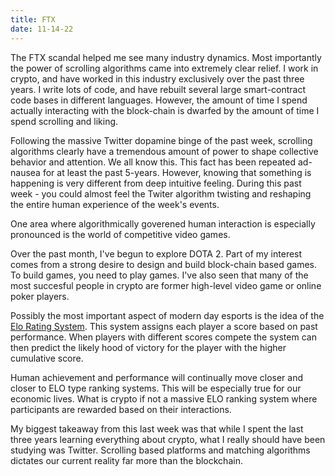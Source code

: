 ```yaml
---
title: FTX 
date: 11-14-22
---
```


The FTX scandal helped me see many industry dynamics.  Most importantly the power of scrolling algorithms came into extremely clear relief. I work in crypto, and have worked in this industry exclusively over the past three years. I write lots of code, and have rebuilt several large smart-contract code bases in different languages.  However, the amount of time I spend actually interacting with the block-chain is dwarfed by the amount of time I spend scrolling and liking.

Following the massive Twitter dopamine binge of the past week, scrolling algorithms clearly have a tremendous amount of power to shape collective behavior and attention.  We all know this.  This fact has been repeated ad-nausea for at least the past 5-years.  However, knowing that something is happening is very different from deep intuitive feeling. During this past week - you could almost feel the Twiter algorithm twisting and reshaping the entire human experience of the week's events.

One area where algorithmically goverened human interaction is especially pronounced is the world of competitive video games.  

Over the past month, I've begun to explore DOTA 2.  Part of my interest comes from a strong desire to design and build block-chain based games.  To build games, you need to play games.  I've also seen that many of the most succesful people in crypto are former high-level video game or online poker players.        

Possibly the most important aspect of modern day esports is the idea of the [Elo Rating System](http://www.glicko.net/research/acjpaper.pdf). This system assigns each player a score based on past performance. When players with different scores compete the system can then predict the likely hood of victory for the player with the higher cumulative score.  

Human achievement and performance will continually move closer and closer to ELO type ranking systems.  This will be especially true for our economic lives.  What is crypto if not a massive ELO ranking system where participants are rewarded based on their interactions.  

My biggest takeaway from this last week was that while I spent the last three years learning everything about crypto, what I really should have been studying was Twitter.  Scrolling based platforms and matching algorithms dictates our current reality far more than the blockchain.

